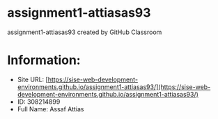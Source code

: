 # assignment1-attiasas93
assignment1-attiasas93 created by GitHub Classroom

# Information:
* Site URL: [https://sise-web-development-environments.github.io/assignment1-attiasas93/](https://sise-web-development-environments.github.io/assignment1-attiasas93/)
* ID: 308214899
* Full Name: Assaf Attias
